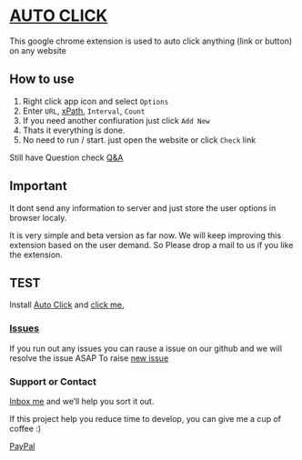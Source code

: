 # [AUTO CLICK](https://dhruv-techapps.github.io/auto-click/)

This google chrome extension is used to auto click anything (link or button) on any website


## How to use
1. Right click app icon and select `Options`
2. Enter `URL`, [xPath](https://github.com/Dhruv-Techapps/auto-click/wiki/xPath), `Interval`, `Count`
3. If you need another confiuration just click `Add New`
4. Thats it everything is done.
5. No need to run / start. just open the website or click `Check` link 

Still have Question check [Q&A](https://github.com/Dhruv-Techapps/auto-click/wiki/Q&A)

## Important
It dont send any information to server and just store the user options in browser localy. 
 
It is very simple and beta version as far now. We will keep improving this extension based on the user demand. So Please drop a mail to us if you like the extension.

## TEST
Install [Auto Click](https://chrome.google.com/webstore/detail/auto-click-beta/faeeclonpikbempnbjbbajfjjajjgfio?hl=en) and [click me.](https://dhruv-techapps.github.io/auto-click/test.html)

### [Issues](https://github.com/Dhruv-Techapps/Auto-Click/issues)
If you run out any issues you can rause a issue on our github and we will resolve the issue ASAP
To raise [new issue](https://github.com/Dhruv-Techapps/Auto-Click/issues/new) 

### Support or Contact

[Inbox me](dhruv.techapps@gmail.com) and we’ll help you sort it out.

If this project help you reduce time to develop, you can give me a cup of coffee :)

[PayPal](paypal.me/DharmeshH/5)

